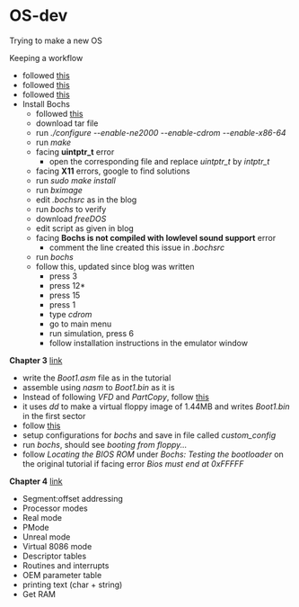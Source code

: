 # OS-dev
Trying to make a new OS

Keeping a workflow 
* followed [this](https://www.whoishostingthis.com/resources/os-development/)
* followed [this](http://www.brokenthorn.com/Resources/OSDevIndex.html)
* followed [this](http://www.brokenthorn.com/Resources/OSDev1.html)
* Install Bochs
  * followed [this](https://www.linux.com/news/getting-started-bochs/)
  * download tar file
  * run *./configure --enable-ne2000 --enable-cdrom --enable-x86-64*
  * run *make*
  * facing **uintptr_t** error
    * open the corresponding file and replace *uintptr_t* by *intptr_t*
  * facing **X11** errors, google to find solutions
  * run *sudo make install*
  * run *bximage*
  * edit *.bochsrc* as in the blog
  * run *bochs* to verify
  * download *freeDOS* 
  * edit script as given in blog
  * facing **Bochs is not compiled with lowlevel sound support** error
    * comment the line created this issue in *.bochsrc*
  * run *bochs*
  * follow this, updated since blog was written
    * press 3
    * press 12* 
    * press 15
    * press 1
    * type *cdrom*
    * go to main menu
    * run simulation, press 6
    * follow installation instructions in the emulator window
 
 **Chapter 3** [link](http://www.brokenthorn.com/Resources/OSDev3.html)
 * write the *Boot1.asm* file as in the tutorial
 * assemble using *nasm* to *Boot1.bin* as it is
 * Instead of following *VFD* and *PartCopy*, follow [this](https://stackoverflow.com/questions/32893607/how-do-i-write-a-bin-file-512-bytes-to-the-first-sector-sector-0-of-a-floppy)
  * it uses *dd* to make a virtual floppy image of 1.44MB and writes *Boot1.bin* in the first sector 
 * follow [this](https://www.cs.princeton.edu/courses/archive/fall06/cos318/precepts/bochs_tutorial.html)
  * setup configurations for *bochs* and save in file called *custom_config*
 * run *bochs*, should see *booting from floppy...*
 * follow *Locating the BIOS ROM* under *Bochs: Testing the bootloader* on the original tutorial if facing error *Bios must end at 0xFFFFF*
 
 **Chapter 4** [link](http://www.brokenthorn.com/Resources/OSDev4.html)
 * Segment:offset addressing
 * Processor modes
  * Real mode
  * PMode
  * Unreal mode
  * Virtual 8086 mode
 * Descriptor tables
 * Routines and interrupts
  * OEM parameter table
  * printing text (char + string)
  * Get RAM 
